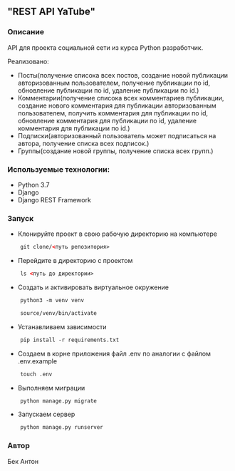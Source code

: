 ## "REST API YaTube"

### Описание
  API для проекта социальной сети из курса Python разработчик.
  
  Реализовано:
   - Посты(получение списока всех постов, создание новой публикации авторизованным пользователем, получение публикации по id, обновление публикации по id, удаление публикации по id.)
   - Комментарии(получение списока всех комментариев публикации, создание нового комментария для публикации авторизованным пользователем, получить комментария для публикации по id, обновление комментария для публикации по id, удаление комментария для публикации по id.)
  - Подписки(авторизованный пользователь может подписаться на автора,
   получение списка всех подписок.)
   - Группы(создание новой группы, получение списка всех групп.)

### Используемые технологии:
  - Python 3.7
  - Django
  - Django REST Framework
  
### Запуск
  - Клонируйте проект в свою рабочую директорию на компьютере
```html
    git clone/<путь репозитория>
```
  - Перейдите в директорию с проектом
```html
    ls <путь до директории>
```
  - Создать и активировать виртуальное окружение

```html
    python3 -m venv venv
```
```html
    source/venv/bin/activate
```
  - Устанавливаем зависимости
```html
    pip install -r requirements.txt 
```
- Создаем в корне приложения файл .env по аналогии с файлом .env.example
```html
    touch .env
```
  - Выполняем миграции
```html
    python manage.py migrate 
```
  - Запускаем сервер
```html
    python manage.py runserver
```

### Автор
  Бек Антон
